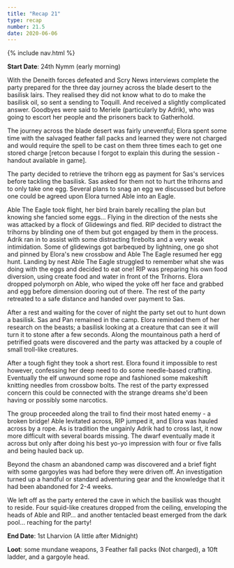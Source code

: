 ```yaml
---
title: "Recap 21"
type: recap
number: 21.5
date: 2020-06-06
---
```


{% include nav.html %}

**Start Date**: 24th Nymm (early morning)

With the Deneith forces defeated and Scry News interviews complete the party prepared for the three day journey across the blade desert to the basilisk lairs. They realised they did not know what to do to make the basilisk oil, so sent a sending to Toquill. And received a slightly complicated answer. Goodbyes were said to Meriele (particularly by Adrik), who was going to escort her people and the prisoners back to Gatherhold. 

The journey across the blade desert was fairly uneventful; Elora spent some time with the salvaged feather fall packs and learned they were not charged and would require the spell to be cast on them three times each to get one stored charge [retcon because I forgot to explain this during the session - handout available in game].

The party decided to retrieve the trihorn egg as payment for Sas's services before tackling the basilisk. Sas asked for them not to hurt the trihorns and to only take one egg. Several plans to snag an egg we discussed but before one could be agreed upon Elora turned Able into an Eagle.

Able The Eagle took flight, her bird brain barely recalling the plan but knowing she fancied some eggs… Flying in the direction of the nests she was attacked by a flock of Glidewings and fled. RIP decided to distract the trihorns by blinding one of them but got engaged by them in the process. Adrik ran in to assist with some distracting firebolts and a very weak intimidation. Some of glidewings got barbequed by lightning, one go shot and pinned by Elora's new crossbow and Able The Eagle resumed her egg hunt. Landing by nest Able The Eagle struggled to remember what she was doing with the eggs and decided to eat one! RIP was preparing his own food diversion, using create food and water in front of the Trihorns. Elora dropped polymorph on Able, who wiped the yoke off her face and grabbed and egg before dimension dooring out of there. The rest of the party retreated to a safe distance and handed over payment to Sas.

After a rest and waiting for the cover of night the party set out to hunt down a basilisk. Sas and Pan remained in the camp. Elora reminded them of her research on the beasts; a basilisk looking at a creature that can see it will turn it to stone after a few seconds. Along the mountainous path a herd of petrified goats were discovered and the party was attacked by a couple of small troll-like creatures.

After a tough fight they took a short rest. Elora found it impossible to rest however, confessing her deep need to do some needle-based crafting. Eventually the elf unwound some rope and fashioned some makeshift knitting needles from crossbow bolts. The rest of the party expressed concern this could be connected with the strange dreams she'd been having or possibly some narcotics.

The group proceeded along the trail to find their most hated enemy - a broken bridge! Able levitated across, RIP jumped it, and Elora was hauled across by a rope. As is tradition the ungainly Adrik had to cross last, it now more difficult with several boards missing. The dwarf eventually made it across but only after doing his best yo-yo impression with four or five falls and being hauled back up.

Beyond the chasm an abandoned camp was discovered and a brief fight with some gargoyles was had before they were driven off. An investigation turned up a handful or standard adventuring gear and the knowledge that it had been abandoned for 2-4 weeks.

We left off as the party entered the cave in which the basilisk was thought to reside. Four squid-like creatures dropped from the ceiling, enveloping the heads of Able and RIP… and another tentacled beast emerged from the dark pool… reaching for the party!

**End Date**: 1st Lharvion (A little after Midnight)

**Loot**: some mundane weapons, 3 Feather fall packs (Not charged), a 10ft ladder, and a gargoyle head.